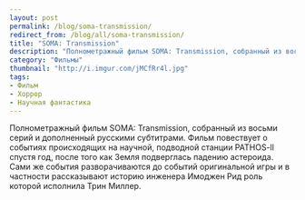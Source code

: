 ```yaml
---
layout: post
permalink: /blog/soma-transmission/
redirect_from: /blog/all/soma-transmission/
title: "SOMA: Transmission"
description: "Полнометражный фильм SOMA: Transmission, собранный из восьми серий и дополненный русскими субтитрами. Фильм повествует о событиях происходящих на научной, подводной станции PATHOS-ll спустя год, после того как Земля подверглась падению астероида. Сами же события разворачиваются до событий оригинальной игры и в частности рассказывают историю инженера Имоджен Рид роль которой исполнила Трин Миллер."
category: "Фильмы"
thumbnail: "http://i.imgur.com/jMCfRr4l.jpg"
tags:
- Фильм
- Хоррор
- Научная фантастика
---
```


<div full>
	<div class="youtube" id="nsgQcRxf3e0"></div>
</div>

Полнометражный фильм SOMA: Transmission, собранный из восьми серий и дополненный русскими субтитрами. Фильм повествует о событиях происходящих на научной, подводной станции PATHOS-ll спустя год, после того как Земля подверглась падению астероида. Сами же события разворачиваются до событий оригинальной игры и в частности рассказывают историю инженера Имоджен Рид роль которой исполнила Трин Миллер.